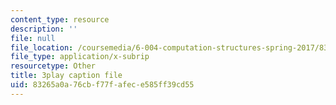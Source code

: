```yaml
---
content_type: resource
description: ''
file: null
file_location: /coursemedia/6-004-computation-structures-spring-2017/83265a0a76cbf77fafece585ff39cd55_5jZ8VZ6G2uY.srt
file_type: application/x-subrip
resourcetype: Other
title: 3play caption file
uid: 83265a0a-76cb-f77f-afec-e585ff39cd55
---
```

